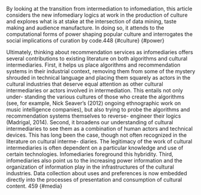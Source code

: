By looking at the transition from intermediation to infomediation, this article considers the new infomediary logics at work in the production of culture and explores what is at stake at the intersection of data mining, taste making and audience manufacture. In doing so, it attends to the computational forms of power shaping popular culture and interrogates the social implications of curation by code.448 {#culture} {#power}

Ultimately, thinking about recommendation services as infomediaries offers several contributions to existing literature on both algorithms and cultural intermediaries. First, it helps us place algorithms and recommendation systems in their industrial context, removing them from some of the mystery shrouded in technical language and placing them squarely as actors in the cultural industries that deserve equal attention as other cultural intermediaries or actors involved in intermediation. This entails not only under- standing the various cultures of those who create the algorithms (see, for example, Nick Seaver’s (2012) ongoing ethnographic work on music intelligence companies), but also trying to probe the algorithms and recommendation systems themselves to reverse- engineer their logics (Madrigal, 2014). Second, it broadens our understanding of cultural intermediaries to see them as a combination of human actors and technical devices. This has long been the case, though not often recognized in the literature on cultural interme- diaries. The legitimacy of the work of cultural intermediaries is often dependent on a particular knowledge and use of certain technologies. Infomediaries foreground this hybridity. Third, infomediaries also point us to the increasing power information and the organization of information play in the infrastructures of the cultural industries. Data collection about uses and preferences is now embedded directly into the processes of presentation and consumption of cultural content. 459 {#media}
